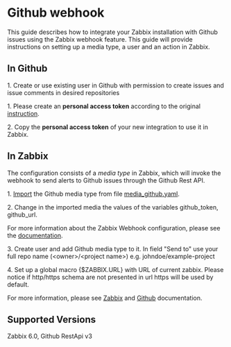 
# Github webhook 

This guide describes how to integrate your Zabbix installation with Github issues using the Zabbix webhook feature. This guide will provide instructions on setting up a media type, a user and an action in Zabbix.

## In Github

1\. Create or use existing user in Github with permission to create issues and issue comments in desired repositories

1\. Please create an **personal access token** according to the original [instruction](https://docs.github.com/en/github/authenticating-to-github/keeping-your-account-and-data-secure/creating-a-personal-access-token).

2\. Copy the **personal access token** of your new integration to use it in Zabbix.

## In Zabbix

The configuration consists of a _media type_ in Zabbix, which will invoke the webhook to send alerts to Github issues through the Github Rest API.


1\. [Import](https://www.zabbix.com/documentation/6.0/manual/web_interface/frontend_sections/administration/mediatypes) the Github media type from file [media_github.yaml](media_github.yaml).

2\. Change in the imported media the values of the variables github_token, github_url.

For more information about the Zabbix Webhook configuration, please see the [documentation](https://www.zabbix.com/documentation/6.0/manual/config/notifications/media/webhook).

3\. Create user and add Github media type to it. In field "Send to" use your full repo name (\<owner\>/\<project name\>) e.g. johndoe/example-project

4\. Set up a global macro {$ZABBIX.URL} with URL of current zabbix. Please notice if http/https schema are not presented in url https will be used by default.

For more information, please see [Zabbix](https://www.zabbix.com/documentation/6.0/manual/config/notifications) and [Github](https://docs.github.com/en/rest) documentation.

## Supported Versions

Zabbix 6.0, Github RestApi v3
